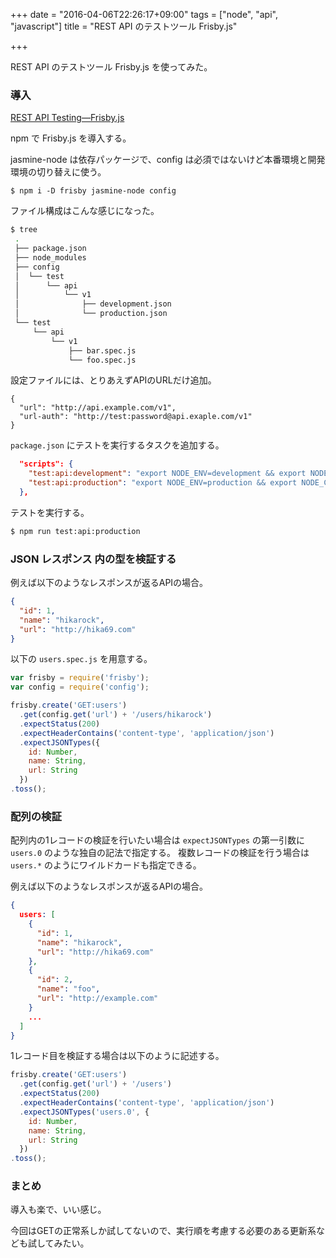 +++
date = "2016-04-06T22:26:17+09:00"
tags = ["node", "api", "javascript"]
title = "REST API のテストツール Frisby.js"

+++

REST API のテストツール Frisby.js を使ってみた。

<!--more-->

### 導入

[REST API Testing—Frisby.js](http://frisbyjs.com/)

npm で Frisby.js を導入する。

jasmine-node は依存パッケージで、config は必須ではないけど本番環境と開発環境の切り替えに使う。

```
$ npm i -D frisby jasmine-node config
```

ファイル構成はこんな感じになった。

```bash
$ tree
 .
 ├── package.json
 ├── node_modules
 ├── config
 │  └── test
 │      └── api
 │          └── v1
 │              ├── development.json
 │              └── production.json
 └── test
     └── api
         └── v1
             ├── bar.spec.js
             └── foo.spec.js
```

設定ファイルには、とりあえずAPIのURLだけ追加。

```
{
  "url": "http://api.example.com/v1",
  "url-auth": "http://test:password@api.exaple.com/v1"
}
```

`package.json` にテストを実行するタスクを追加する。

```json
  "scripts": {
    "test:api:development": "export NODE_ENV=development && export NODE_CONFIG_DIR=./config/test/api/v1 && jasmine-node ./test/api/v1",
    "test:api:production": "export NODE_ENV=production && export NODE_CONFIG_DIR=./config/test/api/v1 && jasmine-node ./test/api/v1"
  },
```

テストを実行する。

```bash
$ npm run test:api:production
```

### JSON レスポンス 内の型を検証する

例えば以下のようなレスポンスが返るAPIの場合。

```json
{
  "id": 1,
  "name": "hikarock",
  "url": "http://hika69.com"
}
```

以下の `users.spec.js` を用意する。

```js
var frisby = require('frisby');
var config = require('config');

frisby.create('GET:users')
  .get(config.get('url') + '/users/hikarock')
  .expectStatus(200)
  .expectHeaderContains('content-type', 'application/json')
  .expectJSONTypes({
    id: Number,
    name: String,
    url: String
  })
.toss();
```

### 配列の検証

配列内の1レコードの検証を行いたい場合は `expectJSONTypes` の第一引数に `users.0` のような独自の記法で指定する。
複数レコードの検証を行う場合は `users.*` のようにワイルドカードも指定できる。

例えば以下のようなレスポンスが返るAPIの場合。

```json
{
  users: [
    {
      "id": 1,
      "name": "hikarock",
      "url": "http://hika69.com"
    },
    {
      "id": 2,
      "name": "foo",
      "url": "http://example.com"
    }
    ...
  ]
}
```

1レコード目を検証する場合は以下のように記述する。

```js
frisby.create('GET:users')
  .get(config.get('url') + '/users')
  .expectStatus(200)
  .expectHeaderContains('content-type', 'application/json')
  .expectJSONTypes('users.0', {
    id: Number,
    name: String,
    url: String
  })
.toss();
```

### まとめ

導入も楽で、いい感じ。

今回はGETの正常系しか試してないので、実行順を考慮する必要のある更新系なども試してみたい。

